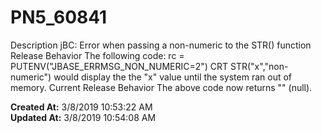 # PN5_60841

Description jBC: Error when passing a non-numeric to the STR() function Release Behavior The following code: rc = PUTENV("JBASE_ERRMSG_NON_NUMERIC=2") CRT STR("x","non-numeric") would display the the "x" value until the system ran out of memory. Current Release Behavior The above code now returns "" (null).   

**Created At:** 3/8/2019 10:53:22 AM  
**Updated At:** 3/8/2019 10:54:08 AM  

